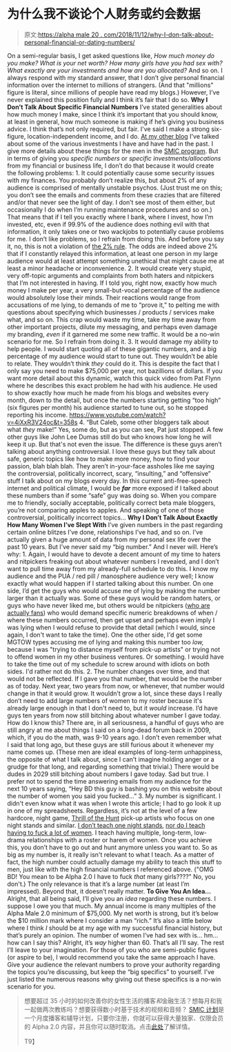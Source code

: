 # 为什么我不谈论个人财务或约会数据

> 原文:[https://alpha male 20 . com/2018/11/12/why-I-don-talk-about-personal-financial-or-dating-numbers/](https://alphamale20.com/2018/11/12/why-i-dont-talk-about-personal-financial-or-dating-numbers/)

On a semi-regular basis, I get asked questions like, *How much money do you make?* *What is your net worth?* *How many girls have you had sex with?* *What exactly are your investments and how are you allocated?* And so on. I always respond with my standard answer, that I don’t give personal financial information over the internet to millions of strangers. (And that "millions" figure is literal, since millions of people have read my blogs.) However, I’ve never explained this position fully and I think it’s fair that I do so. **Why I Don’t Talk About Specific Financial Numbers** I’ve stated generalities about how much money I make, since I think it’s important that you should know, at least in general, how much someone is making if he’s giving you business advice. I think that’s not only required, but fair. I've said I make a strong six-figure, location-independent income, and I do. [At my other blog](http://alphamale20.com) I've talked about some of the various investments I have and have had in the past. I give more details about these things for the men in the [SMIC program](http://www.joinsmic.com). But in terms of giving you *specific numbers* or *specific investments/allocations* from my financial or business life, I don’t do that because it would create the following problems: 1\. It could potentially cause some security issues with my finances. You probably don’t realize this, but about 2% of any audience is comprised of mentally unstable psychos. (Just trust me on this; you don’t see the emails and comments from these crazies that are filtered and/or that never see the light of day. I don’t see most of them either, but occasionally I do when I’m running maintenance procedures and so on.) That means that if I tell you exactly where I bank, where I invest, how I’m invested, etc, even if 99.9% of the audience does nothing evil with that information, it only takes one or two wackjobs to potentially cause problems for me. I don’t like problems, so I refrain from doing this. And before you say it, no, this is not a violation of [the 2% rule](https://blackdragonblog.com/2013/12/22/the-2-rule/). The odds are indeed above 2% that if I constantly relayed this information, at least one person in my large audience would at least attempt something unethical that might cause me at least a minor headache or inconvenience. 2\. It would create very stupid, very off-topic arguments and complaints from both haters and nitpickers that I’m not interested in having. If I told you, right now, exactly how much money I make per year, a very small-but-vocal percentage of the audience would absolutely lose their minds. Their reactions would range from accusations of me lying, to demands of me to “prove it,” to pelting me with questions about specifying which businesses / products / services make what, and so on. This crap would waste my time, take my time away from other important projects, dilute my messaging, and perhaps even damage my branding, *even* if it garnered me some new traffic. It would be a no-win scenario for me. So I refrain from doing it. 3\. It would damage my ability to help people. I would start quoting all of these gigantic numbers, and a big percentage of my audience would start to tune out. They wouldn’t be able to relate. They wouldn’t think *they* could do it. This is despite the fact that I only say you need to make $75,000 per year, not bazillions of dollars. If you want more detail about this dynamic, watch this quick video from Pat Flynn where he describes this exact problem he had with his audience. He used to show exactly how much he made from his blogs and websites every month, down to the detail, but once the numbers starting getting “too high” (six figures per month) his audience started to tune out, so he stopped reporting his income. https://www.youtube.com/watch?v=4iXxR3V24oc&t=358s 4\. “But Caleb, some other bloggers talk about what *they* make!” Yes, some do, but as you can see, Pat just stopped. A few other guys like John Lee Dumas still do but who knows how long he will keep it up. But that's not even the issue. The difference is these guys aren’t talking about anything controversial. I love these guys but they talk about safe, generic topics like how to make more money, how to find your passion, blah blah blah. They aren’t in-your-face assholes like me saying the controversial, politically incorrect, scary, “insulting,” and “offensive” stuff I talk about on my blogs every day. In this current anti-free-speech internet and political climate, I would be ***far*** more exposed if I talked about these numbers than if some “safe” guy was doing so. When you compare me to friendly, socially acceptable, politically correct beta male bloggers, you’re not comparing apples to apples. And speaking of one of those controversial, politically incorrect topics… **Why I Don’t Talk About Exactly How Many Women I’ve Slept With** I’ve given numbers in the past regarding certain online blitzes I’ve done, relationships I’ve had, and so on. I’ve actually given a huge amount of data from my personal sex life over the past 10 years. But I’ve never said my “big number.” And I never will. Here’s why: 1\. Again, I would have to devote a decent amount of my time to haters and nitpickers freaking out about whatever numbers I revealed, and I don’t want to pull time away from my already-full schedule to do this. I know my audience and the PUA / red pill / manosphere audience very well; I know exactly what would happen if I started talking about this number. On one side, I’d get the guys who would accuse me of lying by making the number larger than it actually was. Some of these guys would be random haters, or guys who have never liked me, but others would be nitpickers ([who are actually fans](https://blackdragonblog.com/2015/06/18/internet-personality-types/)) who would demand specific numeric breakdowns of when / where these numbers occurred, then get upset and perhaps even imply I was lying when I would refuse to provide that detail (which I would, since again, I don't want to take the time). One the other side, I'd get some MGTOW types accusing me of lying and making this number too *low,* because I was "trying to distance myself from pick-up artists" or trying not to offend women in my other business ventures. Or something. I would have to take the time out of my schedule to screw around with idiots on both sides. I'd rather not do this. 2\. The number changes over time, and that would not be reflected. If I gave you that number, that would be the number as of today. Next year, two years from now, or whenever, that number would change in that it would grow. It wouldn’t grow a lot, since these days I really don’t need to add large numbers of women to my roster because it's already large enough in that I don't need to, but it *would* increase. I’d have guys ten years from now still bitching about whatever number I gave today. How do I know this? There are, in all seriousness, a handful of guys who are still angry at me about things I said on a long-dead forum back in 2009, which, if you do the math, was 9-10 years ago. I don’t even remember what I said that long ago, but these guys are still furious about it whenever my name comes up. (These men are ideal examples of long-term *un*happiness, the opposite of what I talk about, since I can’t imagine holding anger or a grudge for that long, and regarding something that trivial.) There would be dudes in 2029 still bitching about numbers I gave today. Sad but true. I prefer not to spend the time answering emails from my audience for the next 10 years saying, “Hey BD this guy is bashing you on this website about the number of women you said you fucked…” 3\. My number is significant. I didn't even know what it was when I wrote this article; I had to go look it up in one of my spreadsheets. Regardless, it’s not at the level of a few hardcore, night game, [Thrill of the Hunt](https://blackdragonblog.com/2014/05/11/thrill-hunt-men-vs-pleasure-sex-men/) pick-up artists who focus on one night stands and similar. [I don’t teach one night stands](https://blackdragonblog.com/2015/01/29/why-i-dont-do-one-night-stands/), [nor do I teach having to fuck a lot of women](https://blackdragonblog.com/2017/06/05/dont-need-date-lots-women/). I teach having multiple, long-term, low-drama relationships with a roster or harem of women. Once you achieve this, you don’t have to go out and hunt anymore unless you want to. So as big as my number is, it really isn't relevant to what I teach. As a matter of fact, the high number could actually damage my ability to teach this stuff to men, just like with the high financial numbers I referenced above. ("OMG BD! You mean to be Alpha 2.0 I have to fuck *that* many girls????" No, you don't.) The only relevance is that it’s a large number (at least I’m impressed). Beyond that, it doesn’t really matter. **To Give You An Idea…** Alright, that all being said, I’ll give you an *idea* regarding these numbers. I suppose I owe you that much. My annual income is many multiples of the Alpha Male 2.0 minimum of $75,000. My net worth is strong, but it’s below the $10 million mark where I consider a man “rich.” It’s also a little below where I think *I* should be at my age with my successful financial history, but that’s purely an opinion. The number of women I’ve had sex with is… hm... how can I say this? Alright, it’s *way* higher than 60\. That’s all I’ll say. The rest I’ll leave to your imagination. For those of you who are semi-public figures (or aspire to be), I would recommend you take the same approach I have. Give your audience the relevant numbers to prove your authority regarding the topics you’re discussing, but keep the “big specifics” to yourself. I’ve just listed the numerous reasons why giving out these specifics is a no-win scenario for you.

> 想要超过 35 小时的如何改善你的女性生活的播客*和*金融生活？想每月和我一起做两次教练吗？想要获得数小时基于技术的视频和音频？ [SMIC 计划](https://alphamale20.kartra.com/page/vIL17)是一个月度播客和辅导计划，只要你注册，你就可以获得大量独家、仅限会员的 Alpha 2.0 内容，并且你可以随时取消。点击[此处](https://alphamale20.kartra.com/page/vIL17)了解详情。
> 
> T9】
